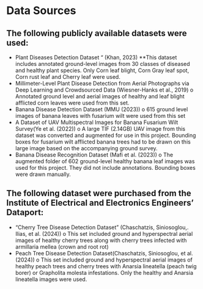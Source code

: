 # Data Sources
## The following publicly available datasets were used:
* Plant Diseases Detection Dataset “ (Khan, 2023)
    **This dataset includes annotated ground-level images from 30 classes of diseased and healthy plant species. Only Corn leaf blight, Corn Gray leaf spot, Corn rust leaf and Cherry leaf were used.
*	Millimeter-Level Plant Disease Detection from Aerial Photographs via Deep Learning and Crowdsourced Data (Wiesner-Hanks et al., 2019) 
o	Annotated ground level and aerial images of healthy and leaf blight afflicted corn leaves were used from this set. 
*	Banana Disease Detection Dataset (MMU (2023))
o	615 ground level images of banana leaves with fusarium wilt were used from this set
*	A Dataset of UAV Multispectral Images for Banana Fusarium Wilt Survey(Ye et al. (2022))
o	A large TIF (2.14GB) UAV image from this dataset was converted and augmented for use in this project. Bounding boxes for fusarium wilt afflicted banana trees had to be drawn on this large image based on the accompanying ground survey.
*	Banana Disease Recognition Dataset (Mafi et al. (2023))
o	The augmented folder of 602 ground-level healthy banana leaf images was used for this project. They did not include annotations. Bounding boxes were drawn manually. 
## The following dataset were purchased from the Institute of Electrical and Electronics Engineers’ Dataport:
*	“Cherry Tree Disease Detection Dataset” (Chaschatzis, Siniosoglou,. Ilias, et al. (2024))
o	This set included ground and hyperspectral aerial images of healthy cherry trees along with cherry trees infected with armillaria mellea (crown and root rot)
*	Peach Tree Disease Detection Dataset(Chaschatzis, Siniosoglou, et al. (2024))
o	This set included ground and hyperspectral aerial images of healthy peach trees and cherry trees with Anarsia lineatella (peach twig borer) or Grapholita molesta infestations. Only the healthy and Anarsia lineatella images were used. 
